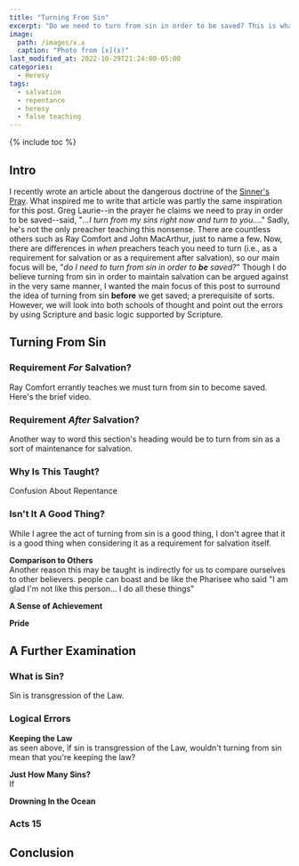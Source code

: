```yaml
---
title: "Turning From Sin"
excerpt: "Do we need to turn from sin in order to be saved? This is what a lot of preachers teach today, but there is zero support from Scripture to back up this claim--as we'll examine here."
image: 
  path: /images/x.x
  caption: "Photo from [x](x)"
last_modified_at: 2022-10-29T21:24:00-05:00
categories:
  - Heresy
tags: 
  - salvation
  - repentance
  - heresy
  - false teaching
---
```


{% include toc %}

## Intro
I recently wrote an article about the dangerous doctrine of the [Sinner's Pray](https://www.exagora.me/heresy/a-dangerous-prayer/). What inspired me to write that article was partly the same inspiration for this post. Greg Laurie--in the prayer he claims we need to pray in order to be saved--said, "*...I turn from my sins right now and turn to you...*." Sadly, he's not the only preacher teaching this nonsense. There are countless others such as Ray Comfort and John MacArthur, just to name a few. Now, there are differences in *when* preachers teach you need to turn (i.e., as a requirement for salvation or as a requirement after salvation), so our main focus will be, "*do I need to turn from sin in order to **be** saved?*" Though I do believe turning from sin in order to maintain salvation can be argued against in the very same manner, I wanted the main focus of this post to surround the idea of turning from sin **before** we get saved; a prerequisite of sorts. However, we will look into both schools of thought and point out the errors by using Scripture and basic logic supported by Scripture. 

## Turning From Sin
### Requirement *For* Salvation?
Ray Comfort errantly teaches we must turn from sin to become saved. Here's the brief video.

### Requirement *After* Salvation?
Another way to word this section's heading would be to turn from sin as a sort of maintenance for salvation. 

### Why Is This Taught?
Confusion About Repentance

### Isn't It A Good Thing?
While I agree the act of turning from sin is a good thing, I don't agree that it is a good thing when considering it as a requirement for salvation itself.

**Comparison to Others**<br>
Another reason this may be taught is indirectly for us to compare ourselves to other believers. people can boast and be like the Pharisee who said "I am glad I'm not like this person... I do all these things"

**A Sense of Achievement**<br>

**Pride**<br>

## A Further Examination
### What is Sin? 
Sin is transgression of the Law.

### Logical Errors
**Keeping the Law**<br>
as seen above, if sin is transgression of the Law, wouldn't turning from sin mean that you're keeping the law?

**Just How Many Sins?**<br>
If 

**Drowning In the Ocean**<br>

### Acts 15

## Conclusion
